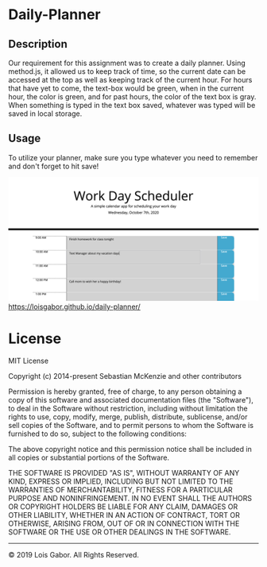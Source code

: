 # Daily-Planner

## Description

Our requirement for this assignment was to create a daily planner.
Using method.js, it allowed us to keep track of time, so the current date can be accessed at the top as well as keeping track of the current hour. For hours that have yet to come, the text-box would be green, when in the current hour, the color is green, and for past hours, the color of the text box is gray. When something is typed in the text box saved, whatever was typed will be saved in local storage.

## Usage

To utilize your planner, make sure you type whatever you need to remember and don't forget to hit save!

![screenshot](/assets/screeenshot.png)
https://loisgabor.github.io/daily-planner/

# License

MIT License

Copyright (c) 2014-present Sebastian McKenzie and other contributors

Permission is hereby granted, free of charge, to any person obtaining a copy of this software and associated documentation files (the "Software"), to deal in the Software without restriction, including without limitation the rights to use, copy, modify, merge, publish, distribute, sublicense, and/or sell copies of the Software, and to permit persons to whom the Software is furnished to do so, subject to the following conditions:

The above copyright notice and this permission notice shall be included in all copies or substantial portions of the Software.

THE SOFTWARE IS PROVIDED "AS IS", WITHOUT WARRANTY OF ANY KIND, EXPRESS OR IMPLIED, INCLUDING BUT NOT LIMITED TO THE WARRANTIES OF MERCHANTABILITY, FITNESS FOR A PARTICULAR PURPOSE AND NONINFRINGEMENT. IN NO EVENT SHALL THE AUTHORS OR COPYRIGHT HOLDERS BE LIABLE FOR ANY CLAIM, DAMAGES OR OTHER LIABILITY, WHETHER IN AN ACTION
OF CONTRACT, TORT OR OTHERWISE, ARISING FROM, OUT OF OR IN CONNECTION WITH THE SOFTWARE OR THE USE OR OTHER DEALINGS IN THE SOFTWARE.

---

© 2019 Lois Gabor. All Rights Reserved.
